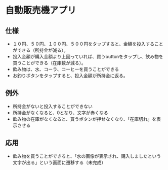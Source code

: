 # 自動販売機アプリ
## 仕様
- １０円、５０円、１００円、５００円をタップすると、金額を投入することができる（所持金が減る）。
- 投入金額が購入金額より上回っていれば、買うbuttonをタップし、飲み物を買うことができる（在庫数が減る）。
- 飲み物は、水、コーラ、コーヒーを買うことができる
- お釣りボタンをタップすると、投入金額が所持金に返る。

## 例外
- 所持金がないと投入することができない
- 所持金がなくなると、0となり、文字が赤くなる
- 飲み物の在庫がなくなると、買うボタンが押せなくなり、「在庫切れ」を表示させる

## 応用
- 飲み物を買うことができると、「水の画像が表示され、購入しましたという文字が出る」という画面に遷移する（未完成）
